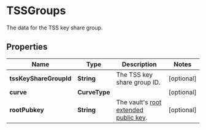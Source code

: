 

# TSSGroups

The data for the TSS key share group.

## Properties

| Name | Type | Description | Notes |
|------------ | ------------- | ------------- | -------------|
|**tssKeyShareGroupId** | **String** | The TSS key share group ID. |  [optional] |
|**curve** | **CurveType** |  |  [optional] |
|**rootPubkey** | **String** | The vault&#39;s [root extended public key](https://www.cobo.com/developers/v2/guides/mpc-wallets/get-started-ocw#root-extended-public-keys). |  [optional] |



